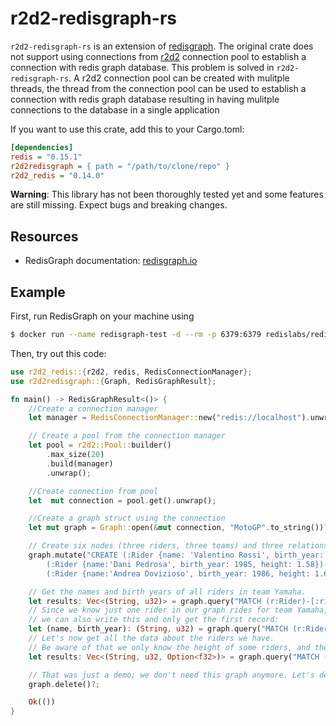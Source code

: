 # r2d2-redisgraph-rs

`r2d2-redisgraph-rs` is an extension of [redisgraph](https://github.com/malte-v/redisgraph-rs.git). The original crate does not support using connections from [r2d2](https://github.com/malte-v/redisgraph-rs.git) connection pool to establish a connection with redis graph database. This problem is solved in `r2d2-redisgraph-rs`. A r2d2 connection pool can be created with mulitple threads, the thread from the connection pool can be used to establish a connection with redis graph database resulting in having mulitple connections to the database in a single application

If you want to use this crate, add this to your Cargo.toml:

```ini
[dependencies]
redis = "0.15.1"
r2d2redisgraph = { path = "/path/to/clone/repo" }
r2d2_redis = "0.14.0"
```

**Warning**: This library has not been thoroughly tested yet and some features are still missing.
Expect bugs and breaking changes.

## Resources

- RedisGraph documentation: [redisgraph.io][]

## Example

First, run RedisGraph on your machine using

```sh
$ docker run --name redisgraph-test -d --rm -p 6379:6379 redislabs/redisgraph
```

Then, try out this code:

```rust
use r2d2_redis::{r2d2, redis, RedisConnectionManager};
use r2d2redisgraph::{Graph, RedisGraphResult};

fn main() -> RedisGraphResult<()> {
    //Create a connection manager
    let manager = RedisConnectionManager::new("redis://localhost").unwrap();

    // Create a pool from the connection manager
    let pool = r2d2::Pool::builder()
        .max_size(20)
        .build(manager)
        .unwrap();

    //Create connection from pool
    let  mut connection = pool.get().unwrap();

    //Create a graph struct using the connection
    let mut graph = Graph::open(&mut connection, "MotoGP".to_string())?;

    // Create six nodes (three riders, three teams) and three relationships between them.
    graph.mutate("CREATE (:Rider {name: 'Valentino Rossi', birth_year: 1979})-[:rides]->(:Team {name: 'Yamaha'}), \
        (:Rider {name:'Dani Pedrosa', birth_year: 1985, height: 1.58})-[:rides]->(:Team {name: 'Honda'}), \
        (:Rider {name:'Andrea Dovizioso', birth_year: 1986, height: 1.67})-[:rides]->(:Team {name: 'Ducati'})")?;

    // Get the names and birth years of all riders in team Yamaha.
    let results: Vec<(String, u32)> = graph.query("MATCH (r:Rider)-[:rides]->(t:Team) WHERE t.name = 'Yamaha' RETURN r.name, r.birth_year")?;
    // Since we know just one rider in our graph rides for team Yamaha,
    // we can also write this and only get the first record:
    let (name, birth_year): (String, u32) = graph.query("MATCH (r:Rider)-[:rides]->(t:Team) WHERE t.name = 'Yamaha' RETURN r.name, r.birth_year")?;
    // Let's now get all the data about the riders we have.
    // Be aware of that we only know the height of some riders, and therefore we use an `Option`:
    let results: Vec<(String, u32, Option<f32>)> = graph.query("MATCH (r:Rider) RETURN r.name, r.birth_year, r.height")?;

    // That was just a demo; we don't need this graph anymore. Let's delete it from the database:
    graph.delete()?;

    Ok(())
}
```

[redisgraph.io]:https://redisgraph.io
[docs.rs/redisgraph]:https://docs.rs/redisgraph
